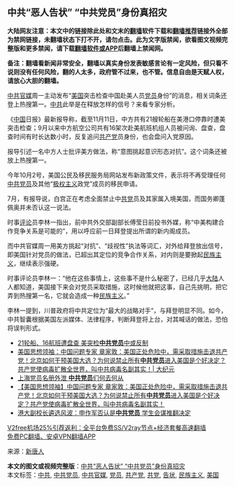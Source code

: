  <h2>中共“恶人告状” “中共党员”身份真招灾</h2> <p class="notice"><b>大陆网友注意：本文中的链接除此处和文末的<a href="https://github.com/bannedbook/fanqiang" >翻墙</a>软件下载和<a href="https://github.com/killgcd/justmysocks/blob/master/README.md">翻墙推荐</a>链接外全部为禁网链接，未翻墙状态下打不开，请勿点击。此为文字版禁闻，欲看图文视频完整版和更多禁闻，请下载<a href="https://github.com/bannedbook/fanqiang">翻墙软件或APP</a>后翻墙上禁闻网。</p><p>备注：翻墙看新闻非常安全，翻墙以真实身份发表敏感言论有一定风险，但只看不说则没有任何风险，翻的人太多，政府管不过来，也不管。信息自由是天赋人权，请放心大胆的翻墙。</b></p>  <div class="entry"> <p id="conimg"><a href="https://www.bannedbook.org/bnews/tag/%e4%b8%ad%e5%85%b1%e5%ae%98%e5%aa%92/" class="st_tag internal_tag" rel="tag" title="标签 中共官媒 下的日志">中共官媒</a>周一主动发布“<a href="https://www.bannedbook.org/bnews/tag/%e7%be%8e%e5%9b%bd/" class="st_tag internal_tag" rel="tag" title="标签 美国 下的日志">美国</a>突击检查中国赴美人员<a href="https://www.bannedbook.org/bnews/tag/%E5%85%9A%E5%91%98/" class="st_tag internal_tag" rel="tag" title="标签 党员 下的日志">党员</a>身份”的消息，相关词条还登上热搜第一。<a href="https://www.bannedbook.org/bnews/tag/%e4%b8%ad%e5%85%b1/" class="st_tag internal_tag" rel="tag" title="标签 中共 下的日志">中共</a>此举是在释放怎样的信号？来看专家分析。</p> <p>《<span class='wp_keywordlink_affiliate'><a href="https://www.bannedbook.org/" title="中国" target="_blank">中国</a></span>日报》最新报导称，截至11月11日，中方共有21艘轮船在美港口停靠时遭美突击检查；9月以来中方航空公司共有16架次赴美航班机组人员被问询、盘查，盘查时间有时长达数小时，反复追问<a href="https://www.bannedbook.org/bnews/tag/%e5%85%b1%e4%ba%a7%e5%85%9a/" class="st_tag internal_tag" rel="tag" title="标签 共产党 下的日志">共产党</a>员身份，也会盘问入党原因。</p> <p>报导引述一名中方人士批评美方做法，称“意图挑起意识形态对抗”。这个词条还被放上热搜第一。</p>  <p>今年10月2号，美国公民及移民服务局网站发布新政策文件，表示将不再受理任何<a href="https://www.bannedbook.org/bnews/tag/%E4%B8%AD%E5%85%B1%E5%85%9A%E5%91%98/" class="st_tag internal_tag" rel="tag" title="标签 中共党员 下的日志">中共党员</a>及其他“<span class='wp_keywordlink'><a href="https://www.bannedbook.org/forum2/topic223.html" title="极权主义与现代民主" target="_blank">极权主义</a></span>政党”成员的移民申请。</p> <p>7月，有报导说，白宫正在考虑全面禁止中<a href="https://www.bannedbook.org/bnews/tag/%E5%85%B1%E5%85%9A/" class="st_tag internal_tag" rel="tag" title="标签 共党 下的日志">共党</a>员及其家属入境美国，而国务卿蓬佩奥并未否认这一说法。</p> <p>时事<span class='wp_keywordlink_affiliate'><a href="https://www.bannedbook.org/bnews/comments/" title="新闻评论" target="_blank">评论</a></span>员李林一指出，前中共外交部副部长傅莹日前投书外媒，称“中美构建合作竞争关系是可能的”，用以呼应前一日拜登提出所谓的新内阁成员。</p>  <p>而中共官媒周一用美方挑起“对抗”、“歧视性”执法等词汇，对外给拜登放出信号，即美国针对党员的做法，已超出其定位的竞争合作关系，对内则是要掀起<span class='wp_keywordlink'><a href="https://www.bannedbook.org/forum11/topic333.html" title="禁片：民族主义和三座大山" target="_blank">民族主义</a></span>，继续表示强硬。</p> <p>时事评论员李林一：“他在这些事情上，这些事不是什么秘密了，已经几乎<span class='wp_keywordlink_affiliate'><a href="https://www.bannedbook.org/" title="大陆" target="_blank">大陆</a></span>人人都知道，美国接下来会对党员采取措施，这时候他就把这事，自己先挑明，把它弄到热搜第一名，它就会造成一种<a href="https://www.bannedbook.org/bnews/tag/%E6%B0%91%E6%97%8F%E4%B8%BB%E4%B9%89/" class="st_tag internal_tag" rel="tag" title="标签 民族主义 下的日志">民族主义</a>。”</p> <p>李林一提到，川普政府将中共定位为“最大的战略对手”，与拜登明显不同。如今，中共智囊根据美国左派媒体、法律程序，判断拜登将上台，对其喊话的做法，恐怕将误判形式。</p>  <ul class='op-related-articles' title='相关阅读'> <li><a href='https://www.bannedbook.org/bnews/baitai/20201130/1439671.html' target='_blank'>21轮船、16航班遭盘查 美突检<b>中共党员</b>中或反制</a></li> <li><a href='https://www.bannedbook.org/bnews/cbnews/20201123/1435698.html' target='_blank'>美国思想领袖：中国问题专家 章家敦：美国正处危险中，需采取措施击退共产党！北京如何干预美国大选？为何说禁止所有<b>中共党员</b>进入美国是个好决定？共产党使病毒扩散全世界，叫中共病毒名副其实！| 大纪元</a></li> <li><a href='https://www.bannedbook.org/bnews/ssgc/20201122/1435191.html' target='_blank'>上海党员名册外泄 <b>中共党员</b>们何去何从</a></li> <li><a href='https://www.bannedbook.org/bnews/bannedvideo/20201119/1433395.html' target='_blank'>【美国思想领袖】中国问题专家 章家敦：美国正处危险中，需采取措施击退共产党！北京如何干预美国大选？为何说禁止所有<b>中共党员</b>进入美国是个好决定？共产党使病毒扩散全世界，叫中共病毒名副其实！</a></li> <li><a href='https://www.bannedbook.org/bnews/headline/20201028/1421689.html' target='_blank'>港大副校长遴选风波：申作军否认是<b>中共党员</b> 学生会谋推翻决定</a></li> </ul> <p class="texttj"> <a href="https://github.com/bannedbook/fanqiang/wiki/V2ray%E6%9C%BA%E5%9C%BA" target="_blank">V2free机场25%引荐返利：全平台免费SS/V2ray节点+经济套餐高速翻墙</a><br/> <a href="https://github.com/bannedbook/fanqiang/wiki/%E7%A6%81%E9%97%BB%E7%BD%91%E5%AE%89%E5%8D%93%E7%BF%BB%E5%A2%99%E6%96%B0%E9%97%BBAPP" target="_blank">免费PC翻墙、安卓VPN翻墙APP</a></p><p> 来源：<span class='wp_keywordlink_affiliate'><a href="https://www.ntdtv.com/" title="新唐人">新唐人</a></span> </p><a name='sharetosocial'></a>       <div><b>本文的图文或视频完整版</b>：<a href='https://www.bannedbook.org/bnews/cbnews/20201201/1440071.html'>中共“恶人告状” “中共党员”身份真招灾</a></div>  </div><!--END ENTRY--> <div class="postfooter"> <div>本文标签：<a href="https://www.bannedbook.org/bnews/tag/%e4%b8%ad%e5%85%b1/" rel="tag">中共</a>, <a href="https://www.bannedbook.org/bnews/tag/%E4%B8%AD%E5%85%B1%E5%85%9A%E5%91%98/" rel="tag">中共党员</a>, <a href="https://www.bannedbook.org/bnews/tag/%e4%b8%ad%e5%85%b1%e5%ae%98%e5%aa%92/" rel="tag">中共官媒</a>, <a href="https://www.bannedbook.org/bnews/tag/%E5%85%9A%E5%91%98/" rel="tag">党员</a>, <a href="https://www.bannedbook.org/bnews/tag/%e5%85%b1%e4%ba%a7%e5%85%9a/" rel="tag">共产党</a>, <a href="https://www.bannedbook.org/bnews/tag/%E5%85%B1%E5%85%9A/" rel="tag">共党</a>, <a href="https://www.bannedbook.org/bnews/tag/%E5%91%8A%E7%8A%B6/" rel="tag">告状</a>, <a href="https://www.bannedbook.org/bnews/tag/%E6%B0%91%E6%97%8F%E4%B8%BB%E4%B9%89/" rel="tag">民族主义</a>, <a href="https://www.bannedbook.org/bnews/tag/%e7%be%8e%e5%9b%bd/" rel="tag">美国</a></div>  </div><!--END POSTFOOTER--> 